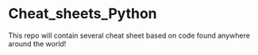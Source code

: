 # Cheat_sheets_Python
This repo will contain several cheat sheet based on code found anywhere around the world!
